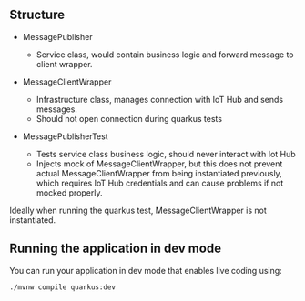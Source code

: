 ## Structure

- MessagePublisher
    - Service class, would contain business logic and forward message to client wrapper.
- MessageClientWrapper
    - Infrastructure class, manages connection with IoT Hub and sends messages.
    - Should not open connection during quarkus tests

- MessagePublisherTest
    - Tests service class business logic, should never interact with Iot Hub
    - Injects mock of MessageClientWrapper, but this does not prevent actual MessageClientWrapper from being instantiated previously, which
      requires IoT Hub credentials and can cause problems if not mocked properly.

Ideally when running the quarkus test, MessageClientWrapper is not instantiated.

## Running the application in dev mode

You can run your application in dev mode that enables live coding using:

```shell script
./mvnw compile quarkus:dev
```
